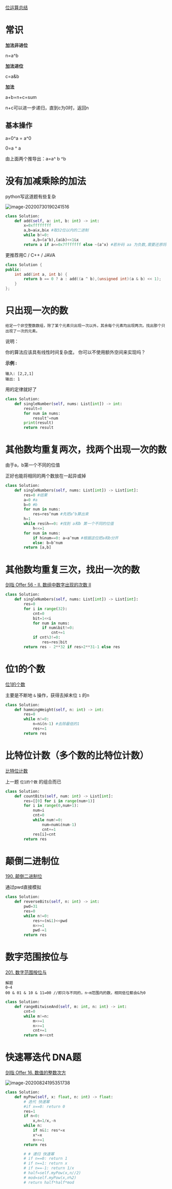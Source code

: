 [位运算总结](http://graphics.stanford.edu/~seander/bithacks.html#OperationCounting)

# 常识

**加法非进位**

n=a^b

**加法进位**

c=a&b

**加法**

a+b=n+c=sum

n+c可以进一步递归，直到c为0时，返回n

## 基本操作

a=0^a = a^0

0=a ^ a

由上面两个推导出：a=a^ b ^b

# 没有加减乘除的加法

python写这道题有些复杂

![image-20200730190241516](二进制/image-20200730190241516.png)

```python
class Solution:
    def add(self, a: int, b: int) -> int:
        x=0xffffffff
        a,b=a&x,b&x #取32位以内的二进制
        while b!=0:
            a,b=(a^b),(a&b)<<1&x
        return a if a<=0x7fffffff else ~(a^x) #若补码 aa 为负数,需要还原将32位以上取反
```

更推荐用C / C++ / JAVA

```C++
class Solution {
public:
    int add(int a, int b) {
        return b == 0 ? a : add((a ^ b),(unsigned int)(a & b) << 1);
    }
};
```

# 只出现一次的数

	给定一个非空整数数组，除了某个元素只出现一次以外，其余每个元素均出现两次。找出那个只出现了一次的元素。

说明：

你的算法应该具有线性时间复杂度。 你可以不使用额外空间来实现吗？

**示例 :**

```
输入: [2,2,1]
输出: 1
```

用的定律就好了

```python
class Solution:
    def singleNumber(self, nums: List[int]) -> int:
        result=0
        for num in nums:
            result^=num
        print(result)
        return result
```

# 其他数均重复两次，找两个出现一次的数

由于a，b第一个不同的位值

正好也能将相同的两个数放在一起异或掉

```python
class Solution:
    def singleNumbers(self, nums: List[int]) -> List[int]:
        res=0 #结果
        a=0 #a
        b=0 #b
        for num in nums:
            res=res^num #先把a^b算出来
        h=1
        while res&h==0: #找到 a和b 第一个不同的位值
            h<<=1
        for num in nums:
            if h&num==0: a=a^num #根据这位把a和b分开
            else: b=b^num
        return [a,b]
```

# 其他数均重复三次，找出一次的数

[剑指 Offer 56 - II. 数组中数字出现的次数 II](https://leetcode-cn.com/problems/shu-zu-zhong-shu-zi-chu-xian-de-ci-shu-ii-lcof/)

```python
class Solution:
    def singleNumbers(self, nums: List[int]) -> List[int]:
        res=0
        for i in range(32):
            cnt=0
            bit=1<<i
            for num in nums:
                if num&bit!=0:
                    cnt+=1
            if cnt%3!=0:
                res=res|bit
        return res - 2**32 if res>2**31-1 else res
```



# 位1的个数

[位1的个数](https://leetcode-cn.com/problems/number-of-1-bits/)

主要是不断地 `&` 操作，获得去掉末位 `1` 的n

```python
class Solution:
    def hammingWeight(self, n: int) -> int:
        res=0
        while n!=0:
            n=n&(n-1) #去除最低的1
            res+=1
        return res
```

# 比特位计数（多个数的比特位计数）

[比特位计数](https://leetcode-cn.com/problems/counting-bits/)

上一题 `位1的个数` 的组合而已

```python
class Solution:
    def countBits(self, num: int) -> List[int]:
        res=[[0] for i in range(num+1)]
        for i in range(0,num+1):
            num=i
            cnt=0
            while num!=0:
                num=num&(num-1)
                cnt+=1
            res[i]=cnt
        return res
```

# 颠倒二进制位

[190. 颠倒二进制位](https://leetcode-cn.com/problems/reverse-bits/)

通过pwd直接模拟

```python
class Solution:
    def reverseBits(self, n: int) -> int:
        pwd=31
        res=0
        while n!=0:
            res+=(n&1)<<pwd
            n>>=1
            pwd-=1
        return res
```

# 数字范围按位与

[201. 数字范围按位与](https://leetcode-cn.com/problems/bitwise-and-of-numbers-range/)

```
解题
0~4
00 & 01 & 10 & 11=00 //即只与不同的，n~m范围内的数，相同低位都会&为0
```

```python
class Solution:
    def rangeBitwiseAnd(self, m: int, n: int) -> int:
        cnt=0
        while m!=n:  
            m>>=1
            n>>=1
            cnt+=1
        return m<<cnt
```

# 快速幂迭代 DNA题

[剑指 Offer 16. 数值的整数次方](https://leetcode-cn.com/problems/shu-zhi-de-zheng-shu-ci-fang-lcof/)

![image-20200824195351738](A-算法-二进制/image-20200824195351738.png)

```python
class Solution:
    def myPow(self, x: float, n: int) -> float:
        # 迭代 快速幂
        #if x==0: return 0
        res=1
        if n<0:
            x,n=1/x,-n
        while n:
            if n&1: res*=x
            x*=x
            n>>=1
        return res

        # # 递归 快速幂
        # if n==0: return 1
        # if n==1: return x
        # if n==-1: return 1/x
        # half=self.myPow(x,n//2)
        # mod=self.myPow(x,n%2)
        # return half*half*mod
```


